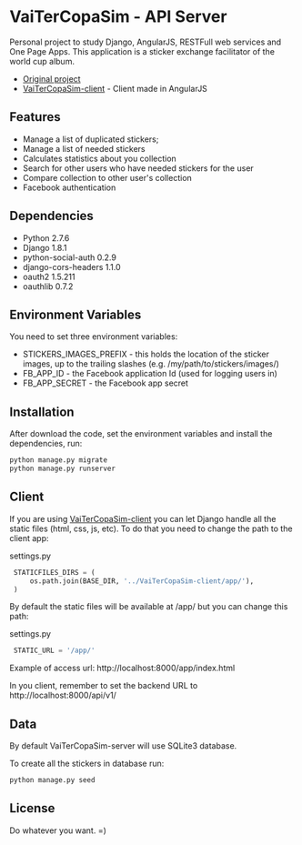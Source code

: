 VaiTerCopaSim - API Server
===
Personal project to study Django, AngularJS, RESTFull web services and One Page Apps. This application is a sticker exchange facilitator of the world cup album.

* [Original project](https://github.com/wormangel/VaiTerCopaSim)
* [VaiTerCopaSim-client](https://github.com/otaciliolacerda/VaiTerCopaSim-client) - Client made in AngularJS

Features
---
* Manage a list of duplicated stickers;
* Manage a list of needed stickers
* Calculates statistics about you collection
* Search for other users who have needed stickers for the user
* Compare collection to other user's collection
* Facebook authentication

Dependencies
---
* Python 2.7.6
* Django 1.8.1
* python-social-auth 0.2.9
* django-cors-headers 1.1.0
* oauth2 1.5.211
* oauthlib 0.7.2

Environment Variables
---
You need to set three environment variables:
* STICKERS_IMAGES_PREFIX - this holds the location of the sticker images, up to the trailing slashes (e.g. /my/path/to/stickers/images/)
* FB_APP_ID - the Facebook application Id (used for logging users in)
* FB_APP_SECRET - the Facebook app secret

Installation
---
After download the code, set the environment variables and install the dependencies, run:

```python
python manage.py migrate
python manage.py runserver
```

Client
---
If you are using [VaiTerCopaSim-client](https://github.com/otaciliolacerda/VaiTerCopaSim-client) you can let Django handle all the static files (html, css, js, etc). To do that you need to change the path to the client app:

settings.py
```python
 STATICFILES_DIRS = (
     os.path.join(BASE_DIR, '../VaiTerCopaSim-client/app/'),
 )
```
By default the static files will be available at /app/ but you can change this path:

settings.py
```python
 STATIC_URL = '/app/'
```

Example of access url: http://localhost:8000/app/index.html

In you client, remember to set the backend URL to http://localhost:8000/api/v1/

Data
---
By default VaiTerCopaSim-server will use SQLite3 database.

To create all the stickers in database run:

```python
python manage.py seed
```

License
---
Do whatever you want. =)